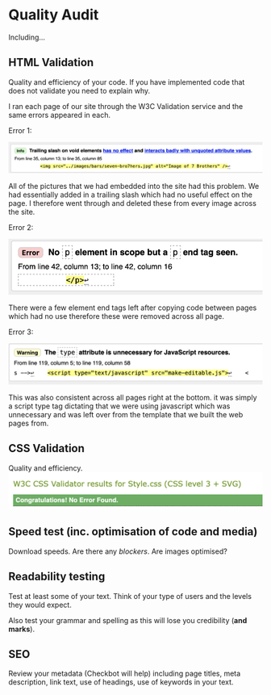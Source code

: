 # Quality Audit

Including...

## HTML Validation

Quality and efficiency of your code. If you have implemented code that does not validate you need to explain why.

I ran each page of our site through the W3C Validation service and the same errors appeared in each.

Error 1:

<img src="sp6-media/image-1.png" alt="Image of error 1">

All of the pictures that we had embedded into the site had this problem. We had essentially added in a trailing slash which had no useful effect on the page. I therefore went through and deleted these from every image across the site. 

Error 2:

<img src="sp6-media/image-2.png" alt="Image of error 2">

There were a few element end tags left after copying code between pages which had no use therefore these were removed across all page.

Error 3:

<img src="sp6-media/image-3.png" alt="Image of error 3">

This was also consistent across all pages right at the bottom. it was simply a script type tag dictating that we were using javascript which was unnecessary and was left over from the template that we built the web pages from.


## CSS Validation

Quality and efficiency.
<img src="sp6-media/Screenshot 2023-05-10 at 14.39.37.png" alt="Image of css validation">


## Speed test (inc. optimisation of code and media)

Download speeds. Are there any _blockers_. Are images optimised?

## Readability testing

Test at least some of your text. Think of your type of users and the levels they would expect.

Also test your grammar and spelling as this will lose you credibility (**and marks**).

## SEO

Review your metadata (Checkbot will help) including page titles, meta description, link text, use of headings, use of keywords in your text.
